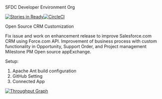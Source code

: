 SFDC Developer Environment Org

[![Stories in Ready](https://badge.waffle.io/sharstream/sf_app.svg?label=ready&title=Ready)](http://waffle.io/sharstream/sf_app)[![CircleCI](https://circleci.com/gh/sharstream/sf_app.svg?style=svg)](https://circleci.com/gh/sharstream/sf_app)

Open Source CRM Customization

Fix issue and work on enhancement release to improve Salesforce.com CRM using Force.com API. Improvement of business process with custom functionality in Opportunity, Support Order, and Project management Milestone PM Open source appExchange.

Setup: 
  1. Apache Ant build configuration
  2. GitHub Setting
  3. Connected App 

[![Throughput Graph](https://graphs.waffle.io/sharstream/sf_app/throughput.svg)](https://waffle.io/sharstream/sf_app/metrics/throughput)
